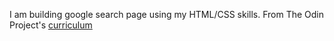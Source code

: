 I am building google search page using my HTML/CSS skills.
From The Odin Project's [curriculum](http://www.theodinproject.com/courses/web-development-101/lessons/html-css)
